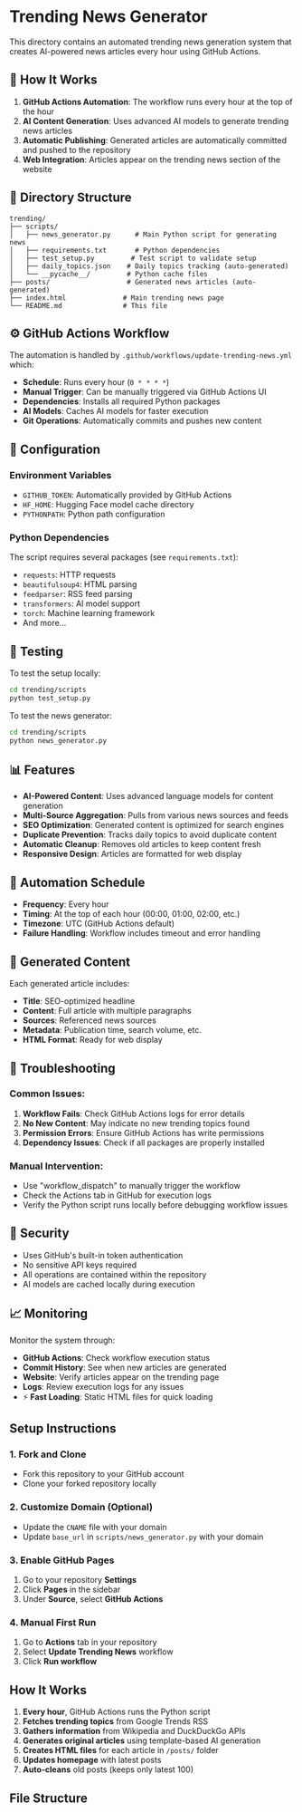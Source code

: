 # Trending News Generator

This directory contains an automated trending news generation system that creates AI-powered news articles every hour using GitHub Actions.

## 🚀 How It Works

1. **GitHub Actions Automation**: The workflow runs every hour at the top of the hour
2. **AI Content Generation**: Uses advanced AI models to generate trending news articles
3. **Automatic Publishing**: Generated articles are automatically committed and pushed to the repository
4. **Web Integration**: Articles appear on the trending news section of the website

## 📁 Directory Structure

```
trending/
├── scripts/
│   ├── news_generator.py      # Main Python script for generating news
│   ├── requirements.txt       # Python dependencies
│   ├── test_setup.py         # Test script to validate setup
│   ├── daily_topics.json    # Daily topics tracking (auto-generated)
│   └── __pycache__/         # Python cache files
├── posts/                   # Generated news articles (auto-generated)
├── index.html              # Main trending news page
└── README.md               # This file
```

## ⚙️ GitHub Actions Workflow

The automation is handled by `.github/workflows/update-trending-news.yml` which:

- **Schedule**: Runs every hour (`0 * * * *`)
- **Manual Trigger**: Can be manually triggered via GitHub Actions UI
- **Dependencies**: Installs all required Python packages
- **AI Models**: Caches AI models for faster execution
- **Git Operations**: Automatically commits and pushes new content

## 🔧 Configuration

### Environment Variables
- `GITHUB_TOKEN`: Automatically provided by GitHub Actions
- `HF_HOME`: Hugging Face model cache directory
- `PYTHONPATH`: Python path configuration

### Python Dependencies
The script requires several packages (see `requirements.txt`):
- `requests`: HTTP requests
- `beautifulsoup4`: HTML parsing
- `feedparser`: RSS feed parsing
- `transformers`: AI model support
- `torch`: Machine learning framework
- And more...

## 🧪 Testing

To test the setup locally:

```bash
cd trending/scripts
python test_setup.py
```

To test the news generator:

```bash
cd trending/scripts
python news_generator.py
```

## 📊 Features

- **AI-Powered Content**: Uses advanced language models for content generation
- **Multi-Source Aggregation**: Pulls from various news sources and feeds
- **SEO Optimization**: Generated content is optimized for search engines
- **Duplicate Prevention**: Tracks daily topics to avoid duplicate content
- **Automatic Cleanup**: Removes old articles to keep content fresh
- **Responsive Design**: Articles are formatted for web display

## 🔄 Automation Schedule

- **Frequency**: Every hour
- **Timing**: At the top of each hour (00:00, 01:00, 02:00, etc.)
- **Timezone**: UTC (GitHub Actions default)
- **Failure Handling**: Workflow includes timeout and error handling

## 📝 Generated Content

Each generated article includes:
- **Title**: SEO-optimized headline
- **Content**: Full article with multiple paragraphs
- **Sources**: Referenced news sources
- **Metadata**: Publication time, search volume, etc.
- **HTML Format**: Ready for web display

## 🚨 Troubleshooting

### Common Issues:
1. **Workflow Fails**: Check GitHub Actions logs for error details
2. **No New Content**: May indicate no new trending topics found
3. **Permission Errors**: Ensure GitHub Actions has write permissions
4. **Dependency Issues**: Check if all packages are properly installed

### Manual Intervention:
- Use "workflow_dispatch" to manually trigger the workflow
- Check the Actions tab in GitHub for execution logs
- Verify the Python script runs locally before debugging workflow issues

## 🔐 Security

- Uses GitHub's built-in token authentication
- No sensitive API keys required
- All operations are contained within the repository
- AI models are cached locally during execution

## 📈 Monitoring

Monitor the system through:
- **GitHub Actions**: Check workflow execution status
- **Commit History**: See when new articles are generated
- **Website**: Verify articles appear on the trending page
- **Logs**: Review execution logs for any issues
- ⚡ **Fast Loading**: Static HTML files for quick loading

## Setup Instructions

### 1. Fork and Clone
- Fork this repository to your GitHub account
- Clone your forked repository locally

### 2. Customize Domain (Optional)
- Update the `CNAME` file with your domain
- Update `base_url` in `scripts/news_generator.py` with your domain

### 3. Enable GitHub Pages
1. Go to your repository **Settings**
2. Click **Pages** in the sidebar
3. Under **Source**, select **GitHub Actions**

### 4. Manual First Run
1. Go to **Actions** tab in your repository
2. Select **Update Trending News** workflow
3. Click **Run workflow**

## How It Works

1. **Every hour**, GitHub Actions runs the Python script
2. **Fetches trending topics** from Google Trends RSS
3. **Gathers information** from Wikipedia and DuckDuckGo APIs
4. **Generates original articles** using template-based AI generation
5. **Creates HTML files** for each article in `/posts/` folder
6. **Updates homepage** with latest posts
7. **Auto-cleans** old posts (keeps only latest 100)

## File Structure
